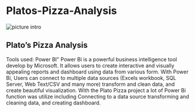 # Platos-Pizza-Analysis
![picture intro](https://github.com/AsuquoGabby/Platos-Pizza-Analysis/assets/107228379/71484628-b72e-4042-bc65-4d806a040324)

## Plato’s Pizza Analysis
Tools used: Power BI"
Power Bi is a powerful business intelligence tool develop by Microsoft. It allows users to create interactive and visually appealing reports and dashboard using data from various form. With Power Bi, Users can connect to multiple data sources (Excels workbook, SQL Server, Web Text/CSV and many more) transform and clean data, and create beautiful visualization. With the Plato Pizza project a lot of Power Bi function was utilize including Connecting to a data source transforming and cleaning data, and creating dashboard.
